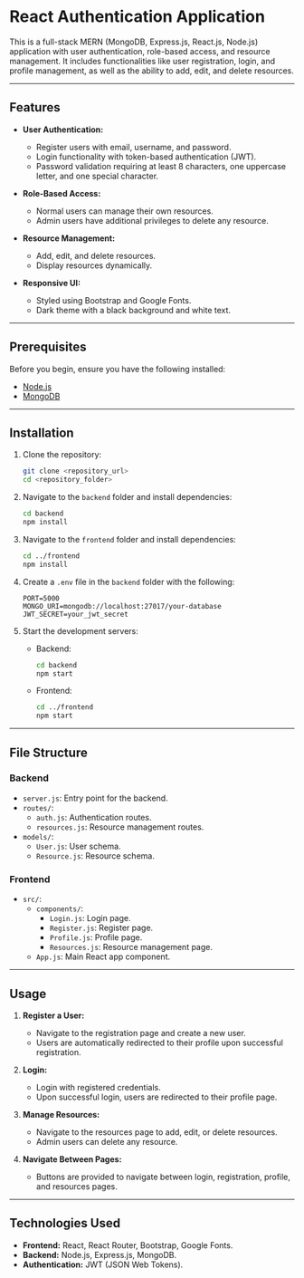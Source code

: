 # React Authentication Application

This is a full-stack MERN (MongoDB, Express.js, React.js, Node.js) application with user authentication, role-based access, and resource management. It includes functionalities like user registration, login, and profile management, as well as the ability to add, edit, and delete resources.

---

## Features

- **User Authentication:**
  - Register users with email, username, and password.
  - Login functionality with token-based authentication (JWT).
  - Password validation requiring at least 8 characters, one uppercase letter, and one special character.

- **Role-Based Access:**
  - Normal users can manage their own resources.
  - Admin users have additional privileges to delete any resource.

- **Resource Management:**
  - Add, edit, and delete resources.
  - Display resources dynamically.

- **Responsive UI:**
  - Styled using Bootstrap and Google Fonts.
  - Dark theme with a black background and white text.

---

## Prerequisites

Before you begin, ensure you have the following installed:

- [Node.js](https://nodejs.org/)
- [MongoDB](https://www.mongodb.com/)

---

## Installation

1. Clone the repository:
   ```bash
   git clone <repository_url>
   cd <repository_folder>
   ```

2. Navigate to the `backend` folder and install dependencies:
   ```bash
   cd backend
   npm install
   ```

3. Navigate to the `frontend` folder and install dependencies:
   ```bash
   cd ../frontend
   npm install
   ```

4. Create a `.env` file in the `backend` folder with the following:
   ```env
   PORT=5000
   MONGO_URI=mongodb://localhost:27017/your-database
   JWT_SECRET=your_jwt_secret
   ```

5. Start the development servers:
   - Backend:
     ```bash
     cd backend
     npm start
     ```
   - Frontend:
     ```bash
     cd ../frontend
     npm start
     ```

---

## File Structure

### Backend
- `server.js`: Entry point for the backend.
- `routes/`:
  - `auth.js`: Authentication routes.
  - `resources.js`: Resource management routes.
- `models/`:
  - `User.js`: User schema.
  - `Resource.js`: Resource schema.

### Frontend
- `src/`:
  - `components/`:
    - `Login.js`: Login page.
    - `Register.js`: Register page.
    - `Profile.js`: Profile page.
    - `Resources.js`: Resource management page.
  - `App.js`: Main React app component.

---

## Usage

1. **Register a User:**
   - Navigate to the registration page and create a new user.
   - Users are automatically redirected to their profile upon successful registration.

2. **Login:**
   - Login with registered credentials.
   - Upon successful login, users are redirected to their profile page.

3. **Manage Resources:**
   - Navigate to the resources page to add, edit, or delete resources.
   - Admin users can delete any resource.

4. **Navigate Between Pages:**
   - Buttons are provided to navigate between login, registration, profile, and resources pages.

---

## Technologies Used

- **Frontend:** React, React Router, Bootstrap, Google Fonts.
- **Backend:** Node.js, Express.js, MongoDB.
- **Authentication:** JWT (JSON Web Tokens).



